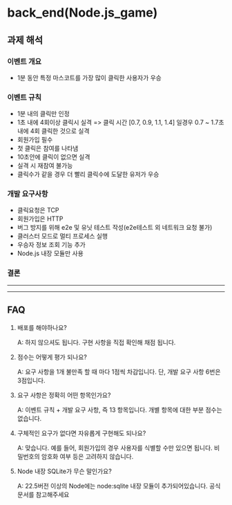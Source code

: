 # back_end(Node.js_game)

## 과제 해석

### 이벤트 개요

- 1분 동안 특정 마스코트를 가장 많이 클릭한 사용자가 우승

### 이벤트 규칙

- 1분 내의 클릭만 인정
- 1초 내에 4회이상 클릭시 실격 => 클릭 시간 [0.7, 0.9, 1.1, 1.4] 일경우 0.7 ~ 1.7초 내에 4회 클릭한 것으로 실격
- 회원가입 필수
- 첫 클릭은 참여를 나타냄
- 10초안에 클릭이 없으면 실격
- 실격 시 재참여 불가능
- 클릭수가 같을 경우 더 빨리 클릭수에 도달한 유저가 우승

### 개발 요구사항

- 클릭요청은 TCP
- 회원가입은 HTTP
- 버그 방지를 위해 e2e 및 유닛 테스트 작성(e2e테스트 외 네트워크 요청 불가)
- 클러스터 모드로 멀티 프로세스 실행
- 우승자 정보 조회 기능 추가
- Node.js 내장 모듈만 사용

### 결론

---

---

## FAQ

1. 배포를 해야하나요?

   A: 하지 않으셔도 됩니다. 구현 사항을 직접 확인해 채점 됩니다.

2. 점수는 어떻게 평가 되나요?

   A: 요구 사항을 1개 불만족 할 때 마다 1점씩 차감입니다. 단, 개발 요구 사항 6번은 3점입니다.

3. 요구 사항은 정확히 어떤 항목인가요?

   A: 이벤트 규칙 + 개발 요구 사항, 즉 13 항목입니다. 개별 항목에 대한 부분 점수는 없습니다.

4. 구체적인 요구가 없다면 자유롭게 구현해도 되나요?

   A: 맞습니다. 예를 들어, 회원가입의 경우 사용자를 식별할 수만 있으면 됩니다. 비밀번호의 암호화 여부 등은 고려하지 않습니다.

5. Node 내장 SQLite가 무슨 말인가요?

   A: 22.5버전 이상의 Node에는 node:sqlite 내장 모듈이 추가되어있습니다. 공식문서를 참고해주세요
